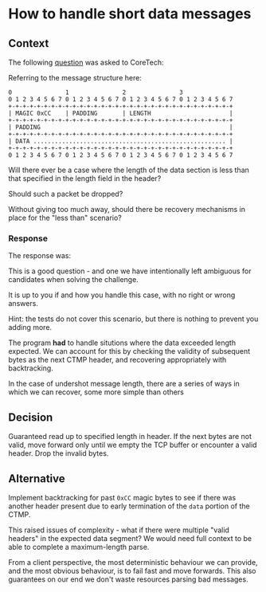 # How to handle short data messages
## Context
The following [question](https://github.com/CoreTechSecurity/wire-storm/issues/1) was asked to CoreTech:

Referring to the message structure here:
```
0               1               2               3
0 1 2 3 4 5 6 7 0 1 2 3 4 5 6 7 0 1 2 3 4 5 6 7 0 1 2 3 4 5 6 7
+-+-+-+-+-+-+-+-+-+-+-+-+-+-+-+-+-+-+-+-+-+-+-+-+-+-+-+-+-+-+-+
| MAGIC 0xCC    | PADDING       | LENGTH                      |
+-+-+-+-+-+-+-+-+-+-+-+-+-+-+-+-+-+-+-+-+-+-+-+-+-+-+-+-+-+-+-+
| PADDING                                                     |
+-+-+-+-+-+-+-+-+-+-+-+-+-+-+-+-+-+-+-+-+-+-+-+-+-+-+-+-+-+-+-+
| DATA ...................................................... |
+-+-+-+-+-+-+-+-+-+-+-+-+-+-+-+-+-+-+-+-+-+-+-+-+-+-+-+-+-+-+-+
0 1 2 3 4 5 6 7 0 1 2 3 4 5 6 7 0 1 2 3 4 5 6 7 0 1 2 3 4 5 6 7
```
Will there ever be a case where the length of the data section is less than that specified in the length field in the header?

Should such a packet be dropped?

Without giving too much away, should there be recovery mechanisms in place for the "less than" scenario?

### Response
The response was:

This is a good question - and one we have intentionally left ambiguous for candidates when solving the challenge.

It is up to you if and how you handle this case, with no right or wrong answers.

Hint: the tests do not cover this scenario, but there is nothing to prevent you adding more.

The program **had** to handle situtions where the data exceeded length expected. We can account for this by checking the validity of subsequent bytes as the next CTMP header, and recovering appropriately with backtracking.

In the case of undershot message length, there are a series of ways in which we can recover, some more simple than others

## Decision
Guaranteed read up to specified length in header. If the next bytes are not valid, move forward only until we empty the TCP buffer or encounter a valid header. Drop the invalid bytes.

## Alternative
Implement backtracking for past `0xCC` magic bytes to see if there was another header present due to early termination of the `data` portion of the CTMP.

This raised issues of complexity - what if there were multiple "valid headers" in the expected data segment? We would need full context to be able to complete a maximum-length parse.

From a client perspective, the most deterministic behaviour we can provide, and the most obvious behaviour, is to fail fast and move forwards. This also guarantees on our end we don't waste resources parsing bad messages.
